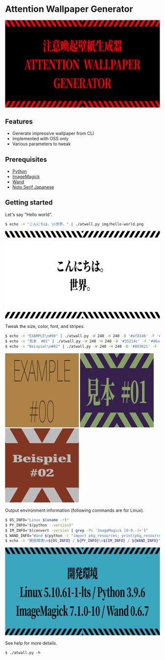 
# Attention Wallpaper Generator

![](img/atwall.png)

## Features

- Generate impressive wallpaper from CLI
- Implemented with OSS only
- Various parameters to tweak

## Prerequisites

- [Python](https://www.python.org/)
- [ImageMagick](https://imagemagick.org/)
- [Wand](https://github.com/emcconville/wand)
- [Noto Serif Japanese](https://fonts.google.com/noto/specimen/Noto+Serif+JP)

## Getting started

Let's say "Hello world".

```bash
$ echo -n "こんにちは。\n世界。" | ./atwall.py img/hello-world.png
```

![](img/hello-world.png)

Tweak the size, color, font, and stripes.

```bash
$ echo -n "EXAMPLE\n#00" | ./atwall.py -W 240 -H 240 -B '#af8346' -F '#29241d' --text-font 'Noto-Sans-Thin' --text-size 96 --text-scale-x 0.5 --stripe-height 0 img/example-00.png
$ echo -n "見本  #01" | ./atwall.py -W 240 -H 240 -B '#35214c' -F '#86a165' --text-size 96 --text-scale-x 0.5 img/example-01.png
$ echo -n "Beispiel\n#02" | ./atwall.py -W 240 -H 240 -B '#803621' -F '#bbbbbb' --text-font 'Noto-Serif-Black' --text-size 96 --text-scale-x 0.5 --text-scale-y 0.35 --stripe-band-width 0.4 img/example-02.png
```

![EXAMPLE-01](img/example-00.png)
![EXAMPLE-01](img/example-01.png)
![EXAMPLE-02](img/example-02.png)

Output environment information (following commands are for Linux).

```bash
$ OS_INFO="Linux $(uname -r)"
$ PY_INFO="$(python --version)"
$ IM_INFO="$(convert -version | grep -Po 'ImageMagick [0-9.-]+')"
$ WAND_INFO="Wand $(python -c "import pkg_resources; print(pkg_resources.get_distribution('Wand').version)")"
$ echo -n "開発環境\n${OS_INFO} / ${PY_INFO}\n${IM_INFO} / ${WAND_INFO}" | ./atwall.py -B '#3ba7bf' -F black --text-scale-x 0.6 img/development-envrionment.png
```

![Development Environment](img/development-envrionment.png)

See help for more details.

```
$ ./atwall.py -h
```